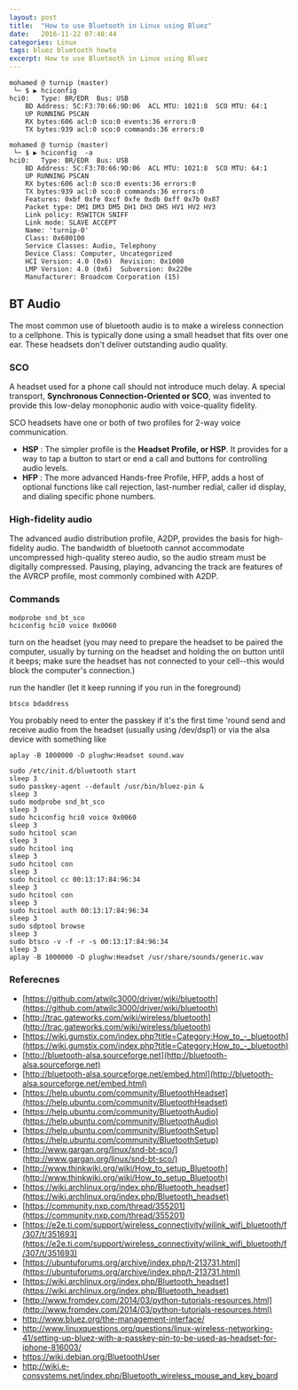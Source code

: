 ```yaml
---
layout: post
title:  "How to use Bluetooth in Linux using Bluez"
date:   2016-11-22 07:48:44
categories: Linux
tags: bluez bluetooth howto
excerpt: How to use Bluetooth in Linux using Bluez
---
```




```
mohamed @ turnip (master)
 └─ $ ▶ hciconfig
hci0:	Type: BR/EDR  Bus: USB
	BD Address: 5C:F3:70:66:9D:06  ACL MTU: 1021:8  SCO MTU: 64:1
	UP RUNNING PSCAN
	RX bytes:606 acl:0 sco:0 events:36 errors:0
	TX bytes:939 acl:0 sco:0 commands:36 errors:0
```

```
mohamed @ turnip (master)
 └─ $ ▶ hciconfig  -a
hci0:	Type: BR/EDR  Bus: USB
	BD Address: 5C:F3:70:66:9D:06  ACL MTU: 1021:8  SCO MTU: 64:1
	UP RUNNING PSCAN
	RX bytes:606 acl:0 sco:0 events:36 errors:0
	TX bytes:939 acl:0 sco:0 commands:36 errors:0
	Features: 0xbf 0xfe 0xcf 0xfe 0xdb 0xff 0x7b 0x87
	Packet type: DM1 DM3 DM5 DH1 DH3 DH5 HV1 HV2 HV3
	Link policy: RSWITCH SNIFF
	Link mode: SLAVE ACCEPT
	Name: 'turnip-0'
	Class: 0x600100
	Service Classes: Audio, Telephony
	Device Class: Computer, Uncategorized
	HCI Version: 4.0 (0x6)  Revision: 0x1000
	LMP Version: 4.0 (0x6)  Subversion: 0x220e
	Manufacturer: Broadcom Corporation (15)
```


## BT Audio

The most common use of bluetooth audio is to make a wireless connection to a cellphone. This is typically done using a small headset that fits over one ear. These headsets don't deliver outstanding audio quality.

### SCO

A headset used for a phone call should not introduce much delay. A special transport, **Synchronous Connection-Oriented or SCO**, was invented to provide this low-delay monophonic audio with voice-quality fidelity.

SCO headsets have one or both of two profiles for 2-way voice communication.

- **HSP** : The simpler profile is the **Headset Profile, or HSP**. It provides for a way to tap a button to start or end a call and buttons for controlling audio levels.
- **HFP** : The more advanced Hands-free Profile, HFP, adds a host of optional functions like call rejection, last-number redial, caller id display, and dialing specific phone numbers.

### High-fidelity audio

The advanced audio distribution profile, A2DP, provides the basis for high-fidelity audio. The bandwidth of bluetooth cannot accommodate uncompressed high-quality stereo audio, so the audio stream must be digitally compressed.
Pausing, playing, advancing the track are features of the AVRCP profile, most commonly combined with A2DP.

### Commands

```
modprobe snd_bt_sco
hciconfig hci0 voice 0x0060
```

turn on the headset (you may need to prepare the headset to be paired the computer, usually by turning on the headset and holding the on button until it beeps; make sure the headset has not connected to your cell--this would block the computer's connection.)

run the handler (let it keep running if you run in the foreground)
```
btsco bdaddress
```

You probably need to enter the passkey if it's the first time 'round
send and receive audio from the headset (usually using /dev/dsp1) or via the alsa device with something like

```
aplay -B 1000000 -D plughw:Headset sound.wav
```

```
sudo /etc/init.d/bluetooth start
sleep 3
sudo passkey-agent --default /usr/bin/bluez-pin &
sleep 3
sudo modprobe snd_bt_sco
sleep 3
sudo hciconfig hci0 voice 0x0060
sleep 3
sudo hcitool scan
sleep 3
sudo hcitool inq
sleep 3
sudo hcitool con
sleep 3
sudo hcitool cc 00:13:17:84:96:34
sleep 3
sudo hcitool con
sleep 3
sudo hcitool auth 00:13:17:84:96:34
sleep 3
sudo sdptool browse
sleep 3
sudo btsco -v -f -r -s 00:13:17:84:96:34
sleep 3
aplay -B 1000000 -D plughw:Headset /usr/share/sounds/generic.wav
```


### Referecnes
* [https://github.com/atwilc3000/driver/wiki/bluetooth](https://github.com/atwilc3000/driver/wiki/bluetooth)
* [http://trac.gateworks.com/wiki/wireless/bluetooth](http://trac.gateworks.com/wiki/wireless/bluetooth)
* [https://wiki.gumstix.com/index.php?title=Category:How_to_-_bluetooth](https://wiki.gumstix.com/index.php?title=Category:How_to_-_bluetooth)
* [http://bluetooth-alsa.sourceforge.net](http://bluetooth-alsa.sourceforge.net)
* [http://bluetooth-alsa.sourceforge.net/embed.html](http://bluetooth-alsa.sourceforge.net/embed.html)
* [https://help.ubuntu.com/community/BluetoothHeadset](https://help.ubuntu.com/community/BluetoothHeadset)
* [https://help.ubuntu.com/community/BluetoothAudio](https://help.ubuntu.com/community/BluetoothAudio)
* [https://help.ubuntu.com/community/BluetoothSetup](https://help.ubuntu.com/community/BluetoothSetup)
* [http://www.gargan.org/linux/snd-bt-sco/](http://www.gargan.org/linux/snd-bt-sco/)
* [http://www.thinkwiki.org/wiki/How_to_setup_Bluetooth](http://www.thinkwiki.org/wiki/How_to_setup_Bluetooth)
* [https://wiki.archlinux.org/index.php/Bluetooth_headset](https://wiki.archlinux.org/index.php/Bluetooth_headset)
* [https://community.nxp.com/thread/355201](https://community.nxp.com/thread/355201)
* [https://e2e.ti.com/support/wireless_connectivity/wilink_wifi_bluetooth/f/307/t/351693](https://e2e.ti.com/support/wireless_connectivity/wilink_wifi_bluetooth/f/307/t/351693)
* [https://ubuntuforums.org/archive/index.php/t-213731.html](https://ubuntuforums.org/archive/index.php/t-213731.html)
* [https://wiki.archlinux.org/index.php/Bluetooth_headset](https://wiki.archlinux.org/index.php/Bluetooth_headset)
* [http://www.fromdev.com/2014/03/python-tutorials-resources.html](http://www.fromdev.com/2014/03/python-tutorials-resources.html)
* http://www.bluez.org/the-management-interface/
* http://www.linuxquestions.org/questions/linux-wireless-networking-41/setting-up-bluez-with-a-passkey-pin-to-be-used-as-headset-for-iphone-816003/
* https://wiki.debian.org/BluetoothUser
* http://wiki.e-consystems.net/index.php/Bluetooth_wireless_mouse_and_key_board
